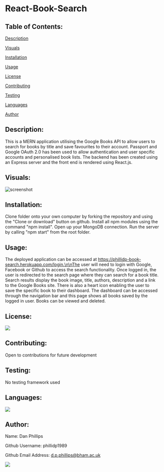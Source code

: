 # React-Book-Search

## Table of Contents:

[Description](#description)

[Visuals](#visuals)

[Installation](#installation)

[Usage](#usage)

[License](#license)

[Contributing](#contributing)

[Testing](#testing)

[Languages](#languages)

[Author](#author)

## Description:
This is a MERN application utilising the Google Books API to allow users to search for books by title and save favourites to their account. Passport and Google OAuth 2.0 has been used to allow authentication and user specific accounts and personalised book lists. The backend has been created using an Express server and the front end is rendered using React.js.

## Visuals:
![screenshot](https://github.com/phillidp1989/React-Book-Search/blob/master/assets/demo-gif.gif)

## Installation:
Clone folder onto your own computer by forking the repository and using the "Clone or download" button on github. Install all npm modules using the command "npm install". Open up your MongoDB connection. Run the server by calling "npm start" from the root folder.

## Usage:
The deployed application can be accessed at https://phillidp-book-search.herokuapp.com/login.\n\nThe user will need to login with Google, Facebook or Github to access the search functionality. Once logged in, the user is redirected to the search page where they can search for a book title. Search results display the book image, title, authors, description and a link to the Google Books site. There is also a heart icon enabling the user to save the specific book to their dashboard. The dashboard can be accessed through the navigation bar and this page shows all books saved by the logged in user. Books can be viewed and deleted.

## License:
<img src="https://img.shields.io/github/license/phillidp1989/React-Book-Search?logoColor=%23C2CAE8">

## Contributing:
Open to contributions for future development

## Testing:
No testing framework used

## Languages:
<img src="https://img.shields.io/github/languages/top/phillidp1989/React-Book-Search">

## Author:
Name: Dan Phillips

Github Username: phillidp1989

Github Email Address: d.p.phillips@bham.ac.uk

<img src="https://avatars1.githubusercontent.com/u/61989740?v=4">